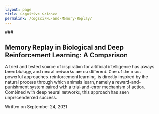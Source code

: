```yaml
---
layout: page
title: Cognitive Science
permalink: /cogsci/RL-and-Memory-Replay/
---
```

<article>
### <h1>Memory Replay in Biological and Deep Reinforcement Learning: A Comparison</h1>

A tried and tested source of inspiration for artificial intelligence has always been biology, and neural networks are no different. One of the most powerful approaches, reinforcement learning, is directly inspired by the natural process through which animals learn, namely a reward-and-punishment system paired with a trial-and-error mechanism of action. Combined with deep neural networks, this approach has seen unprecendented success.

<div class="date">
    Written on September 24, 2021
  </div>
</article>
